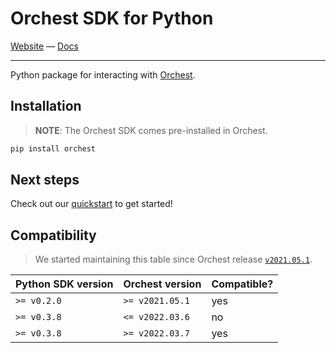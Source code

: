 # Orchest SDK for Python

[Website](https://www.orchest.io) —
[Docs](https://docs.orchest.io/en/stable/fundamentals/sdk/index.html)

---

Python package for interacting with [Orchest](https://github.com/TapTarget/TTO).

## Installation

> **NOTE**: The Orchest SDK comes pre-installed in Orchest.

```sh
pip install orchest
```

## Next steps

Check out our
[quickstart](https://docs.orchest.io/en/stable/fundamentals/sdk/index.html#python) to get
started!

## Compatibility

> We started maintaining this table since Orchest release
> [`v2021.05.1`](https://github.com/TapTarget/TTO/releases/tag/v2021.05.1).

| Python SDK version | Orchest version | Compatible? |
| ------------------ | --------------- | ----------- |
| `>= v0.2.0`        | `>= v2021.05.1` | yes         |
| `>= v0.3.8`        | `<= v2022.03.6` | no          |
| `>= v0.3.8`        | `>= v2022.03.7` | yes         |

